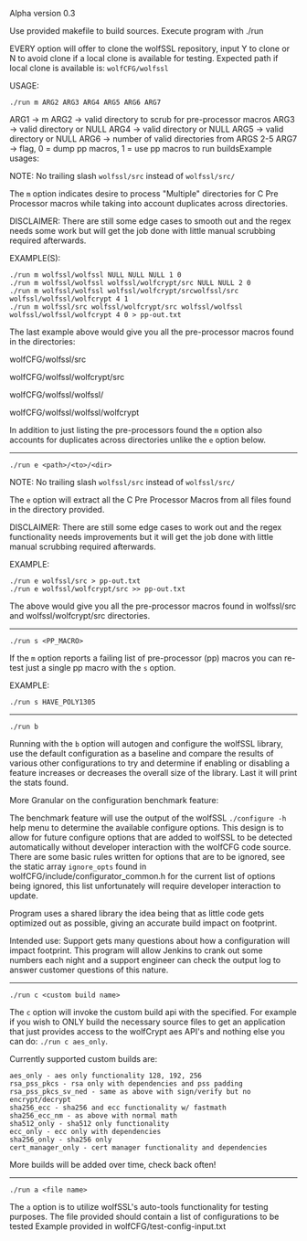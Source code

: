 Alpha version 0.3

Use provided makefile to build sources.
Execute program with ./run <args>

EVERY option will offer to clone the wolfSSL repository, input Y to clone or N
to avoid clone if a local clone is available for testing. Expected path if local
clone is available is: ```wolfCFG/wolfssl```

USAGE:

```
./run m ARG2 ARG3 ARG4 ARG5 ARG6 ARG7
```

ARG1 -> m
ARG2 -> valid directory to scrub for pre-processor macros
ARG3 -> valid directory or NULL
ARG4 -> valid directory or NULL
ARG5 -> valid directory or NULL
ARG6 -> number of valid directories from ARGS 2-5
ARG7 -> flag, 0 = dump pp macros, 1 = use pp macros to run buildsExample usages:


NOTE: No trailing slash ```wolfssl/src``` instead of ```wolfssl/src/```

The ```m``` option indicates desire to process "Multiple" directories for C
Pre Processor macros while taking into account duplicates across directories.

DISCLAIMER: There are still some edge cases to smooth out and the regex needs
some work but will get the job done with little manual scrubbing required
afterwards.

EXAMPLE(S):

```
./run m wolfssl/wolfssl NULL NULL NULL 1 0
./run m wolfssl/wolfssl wolfssl/wolfcrypt/src NULL NULL 2 0
./run m wolfssl/wolfssl wolfssl/wolfcrypt/srcwolfssl/src wolfssl/wolfssl/wolfcrypt 4 1
./run m wolfssl/src wolfssl/wolfcrypt/src wolfssl/wolfssl wolfssl/wolfssl/wolfcrypt 4 0 > pp-out.txt
```

The last example above would give you all the pre-processor macros found in the
directories:

wolfCFG/wolfssl/src

wolfCFG/wolfssl/wolfcrypt/src

wolfCFG/wolfssl/wolfssl/

wolfCFG/wolfssl/wolfssl/wolfcrypt

In addition to just listing the pre-processors found the ```m``` option also
accounts for duplicates across directories unlike the ```e``` option below.

--------------------------------------------------------------------------------

```
./run e <path>/<to>/<dir>
```

NOTE: No trailing slash ```wolfssl/src``` instead of ```wolfssl/src/```

The ```e``` option will extract all the C Pre Processor Macros from all files
found in the directory provided.

DISCLAIMER: There are still some edge cases to work out and the regex
functionality needs improvements but it will get the job done with little manual
scrubbing required afterwards.

EXAMPLE:

```
./run e wolfssl/src > pp-out.txt
./run e wolfssl/wolfcrypt/src >> pp-out.txt
```

The above would give you all the pre-processor macros found in wolfssl/src and
wolfssl/wolfcrypt/src directories.

--------------------------------------------------------------------------------

```
./run s <PP_MACRO>
```

If the ```m``` option reports a failing list of pre-processor (pp)  macros you
can re-test just a single pp macro with the ```s``` option.

EXAMPLE:

```
./run s HAVE_POLY1305
```

--------------------------------------------------------------------------------

```
./run b
```
Running with the ```b``` option will autogen and configure the
wolfSSL library, use the default configuration as a baseline and compare the
results of various other configurations to try and determine if enabling or
disabling a feature increases or decreases the overall size of the library.
Last it will print the stats found.

More Granular on the configuration benchmark feature:

The benchmark feature  will use the output of the wolfSSL ```./configure -h```
help menu to determine the available configure options. This design is to allow
for future configure options that are added to wolfSSL to be detected
automatically without developer interaction with the wolfCFG code source. There
are some basic rules written for options that are to be ignored, see the static
array ```ignore_opts``` found in wolfCFG/include/configurator_common.h for the
current list of options being ignored, this list unfortunately will require
developer interaction to update.

Program uses a shared library the idea being that as little code gets optimized
out as possible, giving an accurate build impact on footprint.

Intended use: Support gets many questions about how a configuration will impact
footprint. This program will allow Jenkins to crank out some numbers each night
and a support engineer can check the output log to answer customer questions of
this nature.

--------------------------------------------------------------------------------

```
./run c <custom build name>
```

The ```c``` option will invoke the custom build api with the <custom build name>
specified. For example if you wish to ONLY build the necessary source files to
get an application that just provides access to the wolfCrypt aes API's and
nothing else you can do: ```./run c aes_only```.

Currently supported custom builds are:

```
aes_only - aes only functionality 128, 192, 256
rsa_pss_pkcs - rsa only with dependencies and pss padding
rsa_pss_pkcs_sv_ned - same as above with sign/verify but no encrypt/decrypt
sha256_ecc - sha256 and ecc functionality w/ fastmath
sha256_ecc_nm - as above with normal math
sha512_only - sha512 only functionality
ecc_only - ecc only with dependencies
sha256_only - sha256 only
cert_manager_only - cert manager functionality and dependencies
```

More builds will be added over time, check back often!

--------------------------------------------------------------------------------

```
./run a <file name>
```

The ```a``` option is to utilize wolfSSL's auto-tools functionality for testing
purposes. The file provided should contain a list of configurations to be tested
Example provided in wolfCFG/test-config-input.txt
